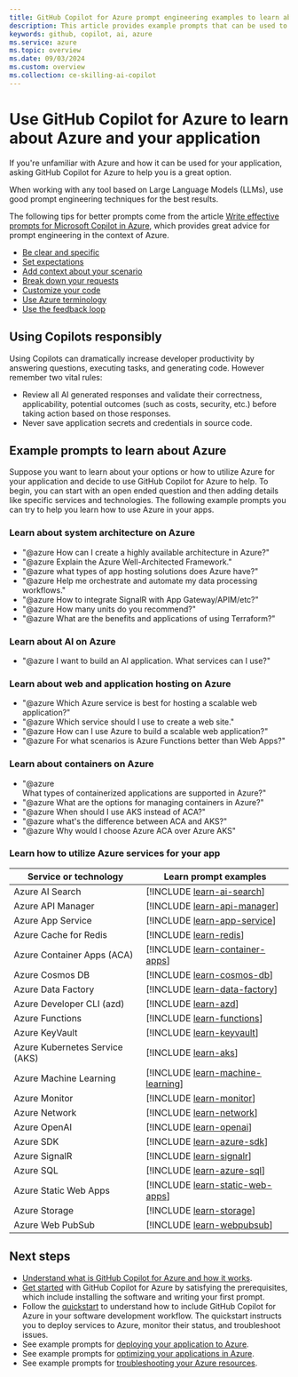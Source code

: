 ```yaml
---
title: GitHub Copilot for Azure prompt engineering examples to learn about using Azure for your application
description: This article provides example prompts that can be used to help learn how to utilize Azure and deploy your application to the cloud.
keywords: github, copilot, ai, azure
ms.service: azure
ms.topic: overview
ms.date: 09/03/2024
ms.custom: overview
ms.collection: ce-skilling-ai-copilot
---
```


# Use GitHub Copilot for Azure to learn about Azure and your application

If you're unfamiliar with Azure and how it can be used for your application, asking GitHub Copilot for Azure to help you is a great option.

When working with any tool based on Large Language Models (LLMs), use good prompt engineering techniques for the best results.

The following tips for better prompts come from the article [Write effective prompts for Microsoft Copilot in Azure](/azure/copilot/write-effective-prompts), which provides great advice for prompt engineering in the context of Azure.

- [Be clear and specific](/azure/copilot/write-effective-prompts#be-clear-and-specific)
- [Set expectations](/azure/copilot/write-effective-prompts#set-expectations)
- [Add context about your scenario](/azure/copilot/write-effective-prompts#add-context-about-your-scenario)
- [Break down your requests](/azure/copilot/write-effective-prompts#break-down-your-requests)
- [Customize your code](/azure/copilot/write-effective-prompts#customize-your-code)
- [Use Azure terminology](/azure/copilot/write-effective-prompts#use-azure-terminology)
- [Use the feedback loop](/azure/copilot/write-effective-prompts#use-the-feedback-loop)


## Using Copilots responsibly

Using Copilots can dramatically increase developer productivity by answering questions, executing tasks, and generating code. However remember two vital rules:

- Review all AI generated responses and validate their correctness, applicability, potential outcomes (such as costs, security, etc.) before taking action based on those responses.
- Never save application secrets and credentials in source code.

## Example prompts to learn about Azure

Suppose you want to learn about your options or how to utilize Azure for your application and decide to use GitHub Copilot for Azure to help. To begin, you can start with an open ended question and then adding details like specific services and technologies. The following example prompts you can try to help you learn how to use Azure in your apps.

### Learn about system architecture on Azure

- "@azure How can I create a highly available architecture in Azure?"
- "@azure Explain the Azure Well-Architected Framework."
- "@azure what types of app hosting solutions does Azure have?"
- "@azure Help me orchestrate and automate my data processing workflows."
- "@azure How to integrate SignalR with App Gateway/APIM/etc?"
- "@azure How many units do you recommend?"
- "@azure What are the benefits and applications of using Terraform?"

### Learn about AI on Azure

- "@azure I want to build an AI application. What services can I use?"


### Learn about web and application hosting on Azure

- "@azure Which Azure service is best for hosting a scalable web application?"
- "@azure Which service should I use to create a web site."
- "@azure How can I use Azure to build a scalable web application?"
- "@azure For what scenarios is Azure Functions better than Web Apps?"


### Learn about containers on Azure

- "@azure What types of containerized applications are supported in Azure?"
- "@azure What are the options for managing containers in Azure?"
- "@azure When should I use AKS instead of ACA?"
- "@azure what's the difference between ACA and AKS?"
- "@azure Why would I choose Azure ACA over Azure AKS"


### Learn how to utilize Azure services for your app


|Service or technology|Learn prompt examples|
|---|---|
|Azure AI Search|[!INCLUDE [learn-ai-search](./includes/learn-ai-search.md)]|
|Azure API Manager|[!INCLUDE [learn-api-manager](./includes/learn-api-manager.md)]|
|Azure App Service|[!INCLUDE [learn-app-service](./includes/learn-app-service.md)]|
|Azure Cache for Redis|[!INCLUDE [learn-redis](./includes/learn-redis.md)]|
|Azure Container Apps (ACA)|[!INCLUDE [learn-container-apps](./includes/learn-container-apps.md)]|
|Azure Cosmos DB|[!INCLUDE [learn-cosmos-db](./includes/learn-cosmos-db.md)]|
|Azure Data Factory|[!INCLUDE [learn-data-factory](./includes/learn-data-factory.md)]|
|Azure Developer CLI (azd)|[!INCLUDE [learn-azd](./includes/learn-azd.md)]|
|Azure Functions|[!INCLUDE [learn-functions](./includes/learn-functions.md)]|
|Azure KeyVault|[!INCLUDE [learn-keyvault](./includes/learn-keyvault.md)]|
|Azure Kubernetes Service (AKS)|[!INCLUDE [learn-aks](./includes/learn-aks.md)]|
|Azure Machine Learning|[!INCLUDE [learn-machine-learning](./includes/learn-machine-learning.md)]|
|Azure Monitor|[!INCLUDE [learn-monitor](./includes/learn-monitor.md)]|
|Azure Network|[!INCLUDE [learn-network](./includes/learn-network.md)]|
|Azure OpenAI|[!INCLUDE [learn-openai](./includes/learn-openai.md)]|
|Azure SDK|[!INCLUDE [learn-azure-sdk](./includes/learn-azure-sdk.md)]|
|Azure SignalR|[!INCLUDE [learn-signalr](./includes/learn-signalr.md)]|
|Azure SQL|[!INCLUDE [learn-azure-sql](./includes/learn-azure-sql.md)]|
|Azure Static Web Apps|[!INCLUDE [learn-static-web-apps](./includes/learn-static-web-apps.md)]|
|Azure Storage|[!INCLUDE [learn-storage](./includes/learn-storage.md)]|
|Azure Web PubSub|[!INCLUDE [learn-webpubsub](./includes/learn-webpubsub.md)]|

## Next steps

- [Understand what is GitHub Copilot for Azure and how it works](introduction.md).
- [Get started](get-started.md) with GitHub Copilot for Azure by satisfying the prerequisites, which include installing the software and writing your first prompt.
- Follow the [quickstart](quickstart-build-deploy-applications.md) to understand how to include GitHub Copilot for Azure in your software development workflow. The quickstart instructs you to deploy services to Azure, monitor their status, and troubleshoot issues.
- See example prompts for [deploying your application to Azure](deploy-examples.md).
- See example prompts for [optimizing your applications in Azure](optimize-examples.md).
- See example prompts for [troubleshooting your Azure resources](troubleshoot-examples.md).